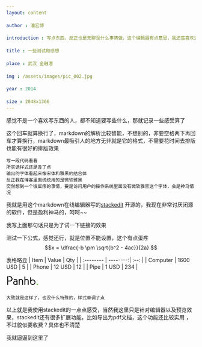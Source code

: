 ```yaml
---
layout: content

author : 潘宏博

introduction : 写点东西，反正也是无聊没什么事情做，这个编辑器有点意思，我还蛮喜欢这个的

title : 一些测试和感想

place : 武汉 金融港

img : /assets/images/pic_002.jpg

year : 2014

size : 2048x1366
---
```


感觉不是一个喜欢写东西的人，都不知道要写些什么，那就记录一些感受算了

这个回车就算换行了，markdown的解析比较智能，不想别的，非要空格两下再回车才算换行，markdown最吸引人的地方无非就是它的格式，不需要花时间去排版也能有很好的排版效果

```
写一段代码看看
所实话样式还是丑了点
输出的字体看起来像宋体和雅黑的结合体  
反正我在博客里面统统用的是微软雅黑
突然想到一个很蛋疼的事情，要是访问用户的操作系统里面没有微软雅黑这个字体，会是神马情况
```
我就是用这个markdown在线编辑器写的[stackedit](https://stackedit.io/editor)
开源的，我现在非常讨厌闭源的软件，但是盈利神马的，呵呵~~

我写上面那句话只是为了试一下链接的效果

测试一下公式，感觉还行，就是位置不能设置，这个有点蛋疼
$$x = \dfrac{-b \pm \sqrt{b^2 - 4ac}}{2a} $$


 表格略丑
| Item      |    Value | Qty  |
| :-------- | --------:| :--: |
| Computer  | 1600 USD |  5   |
| Phone     |   12 USD |  12  |
| Pipe      |    1 USD | 234  |


![就用我的logo来做图片测试](https://raw.githubusercontent.com/panhb/panhb.github.io/master/assets/images/logo_footer.png)

`大致就是这样了，也没什么特殊的，样式单调了点`

以上就是我使用stackedit的一点点感受，当然我这里只是针对编辑器以及预览效果，stackedit还有很多扩展功能，比如导出为pdf文档，这个功能还比较实用
，不过貌似要收费？具体也不清楚

我就逼逼到这里了
